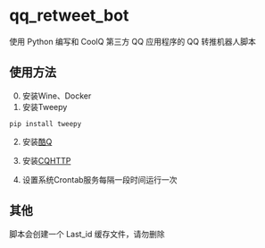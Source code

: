 # qq_retweet_bot
使用 Python 编写和 CoolQ 第三方 QQ 应用程序的 QQ 转推机器人脚本

## 使用方法
0. 安装Wine、Docker
1. 安装Tweepy
<pre><code>pip install tweepy</pre></code>
2. 安装<a href="https://cqp.cc/">酷Q</a>

3. 安装<a href="https://cqhttp.cc/">CQHTTP</a>
4. 设置系统Crontab服务每隔一段时间运行一次

## 其他
脚本会创建一个 Last_id 缓存文件，请勿删除
